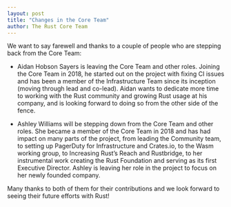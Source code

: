 ```yaml
---
layout: post
title: "Changes in the Core Team"
author: The Rust Core Team
---
```


We want to say farewell and thanks to a couple of people who are stepping back from the Core Team:

* Aidan Hobson Sayers is leaving the Core Team and other roles. Joining the Core Team in 2018, he started out on the project with fixing CI issues and has been a member of the Infrastructure Team since its inception (moving through lead and co-lead). Aidan wants to dedicate more time to working with the Rust community and growing Rust usage at his company, and is looking forward to doing so from the other side of the fence.

* Ashley Williams will be stepping down from the Core Team and other roles. She became a member of the Core Team in 2018 and has had impact on many parts of the project, from leading the Community team, to setting up PagerDuty for Infrastructure and Crates.io, to the Wasm working group, to Increasing Rust’s Reach and Rustbridge, to her instrumental work creating the Rust Foundation and serving as its first Executive Director. Ashley is leaving her role in the project to focus on her newly founded company.

Many thanks to both of them for their contributions and we look forward to seeing their future efforts with Rust!
